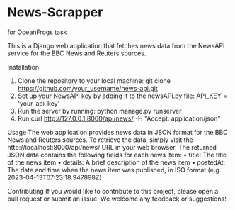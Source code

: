 # News-Scrapper

for OceanFrogs task

This is a Django web application that fetches news data from the NewsAPI service for the BBC News and Reuters sources.

Installation

1. Clone the repository to your local machine:
   git clone https://github.com/your_username/news-api.git
2. Set up your NewsAPI key by adding it to the newsAPI.py file:
   API_KEY = 'your_api_key'
3. Run the server by running:
   python manage.py runserver
4. Run
   curl http://127.0.0.1:8000/api/news/ -H "Accept: application/json"

Usage
The web application provides news data in JSON format for the BBC News and Reuters sources. To retrieve the data, simply visit the http://localhost:8000/api/news/ URL in your web browser.
The returned JSON data contains the following fields for each news item:
• title: The title of the news item
• details: A brief description of the news item
• postedAt: The date and time when the news item was published, in ISO format (e.g. 2023-04-13T07:23:18.947898Z)

Contributing
If you would like to contribute to this project, please open a pull request or submit an issue. We welcome any feedback or suggestions!
